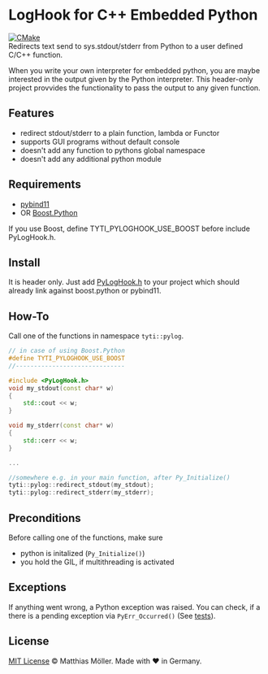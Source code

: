 # LogHook for C++ Embedded Python

[![CMake](https://github.com/TinyTinni/PyLogHook/actions/workflows/build.yml/badge.svg)](https://github.com/TinyTinni/PyLogHook/actions/workflows/build.yml)  
Redirects text send to sys.stdout/stderr from Python to a user defined C/C++ function.

When you write your own interpreter for embedded python, you are maybe interested in
the output given by the Python interpreter.
This header-only project provvides the functionality to pass
the output to any given function.

## Features
- redirect stdout/stderr to a plain function, lambda or Functor
- supports GUI programs without default console
- doesn't add any function to pythons global namespace
- doesn't add any additional python module

## Requirements
- [pybind11](https://github.com/pybind/pybind11)
- OR [Boost.Python](http://www.boost.org/) 

If you use Boost, define TYTI_PYLOGHOOK_USE_BOOST before include PyLogHook.h.

## Install

It is header only. Just add [PyLogHook.h](PyLogHook.h) to your project which should already link against boost.python or pybind11.

## How-To
Call one of the functions in namespace ```tyti::pylog```.
```cpp
// in case of using Boost.Python
#define TYTI_PYLOGHOOK_USE_BOOST 
//------------------------------

#include <PyLogHook.h>
void my_stdout(const char* w)
{
    std::cout << w;
}

void my_stderr(const char* w)
{
    std::cerr << w;
}

...

//somewhere e.g. in your main function, after Py_Initialize()
tyti::pylog::redirect_stdout(my_stdout);
tyti::pylog::redirect_stderr(my_stderr);
```

## Preconditions
Before calling one of the functions, make sure
- python is initalized (```Py_Initialize()```)
- you hold the GIL, if multithreading is activated

## Exceptions
If anything went wrong, a Python exception was raised.
You can check, if a there is a pending exception via ```PyErr_Occurred()``` (See [tests](./tests/test.h)).

## License
[MIT License](./LICENSE) © Matthias Möller. Made with ♥ in Germany.
